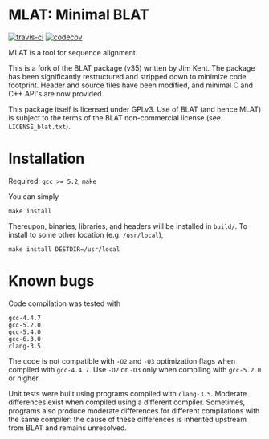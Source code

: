 # MLAT: Minimal BLAT

[![travis-ci](https://travis-ci.org/djhshih/mlat.svg?branch=master)](https://travis-ci.org/djhshih/mlat)
[![codecov](https://codecov.io/gh/djhshih/mlat/branch/master/graph/badge.svg)](https://codecov.io/gh/djhshih/mlat)


MLAT is a tool for sequence alignment.

This is a fork of the BLAT package (v35) written by Jim Kent. The package has
been significantly restructured and stripped down to minimize code footprint.
Header and source files have been modified, and minimal C and C++ API's are now
provided.

This package itself is licensed under GPLv3. Use of BLAT (and hence MLAT) is
subject to the terms of the BLAT non-commercial license (see
`LICENSE_blat.txt`).

# Installation

Required: `gcc >= 5.2`, `make`

You can simply

    make install

Thereupon, binaries, libraries, and headers will be installed in `build/`. To
install to some other location (e.g. `/usr/local`),

    make install DESTDIR=/usr/local


# Known bugs

Code compilation was tested with 

```
gcc-4.4.7
gcc-5.2.0
gcc-5.4.0
gcc-6.3.0
clang-3.5
```

The code is not compatible with `-O2` and `-O3` optimization flags when compiled
with `gcc-4.4.7`. Use `-O2` or `-O3` only when compiling with `gcc-5.2.0` or
higher.

Unit tests were built using programs compiled with `clang-3.5`. Moderate
differences exist when compiled using a different compiler. Sometimes, programs
also produce moderate differences for different compilations with the same
compiler: the cause of these differences is inherited upstream from BLAT and
remains unresolved.

